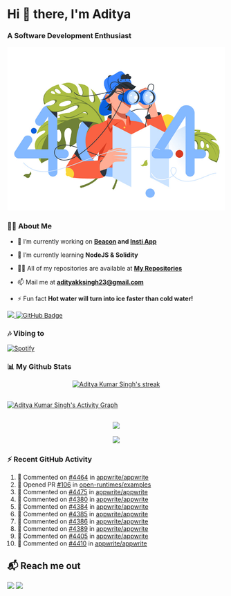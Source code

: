 <h1 align="left"> Hi 👋 there, I'm Aditya</h1>
<!-- <p align="center">
    
[![Typing SVG](https://readme-typing-svg.herokuapp.com?color=%2336BCF7&size=40&center=true&lines=Hi+There!;I'm+Aditya)](https://git.io/typing-svg)
    
</p> -->
<h3 align="left">A Software Development Enthusiast</h3>
<img src="./aditya-home.jpg" />

### 🙋‍♂️ About Me

- 🔭 I’m currently working on **[Beacon](https://github.com/CCExtractor/beacon) and [Insti App](https://github.com/IIT-BHU-InstiApp/IIT-BHU-app)**

- 🌱 I’m currently learning **NodeJS & Solidity**

- 👨‍💻 All of my repositories are available at **[My Repositories](https://github.com/ItsAdityaKSingh?tab=repositories)**

- 📫 Mail me at **adityakksingh23@gmail.com**

- ⚡ Fun fact **Hot water will turn into ice faster than cold water!**


<p align="left">
<a href="https://github.com/ItsAdityaKSingh/github-profile-views-counter">
    <img src="https://komarev.com/ghpvc/?username=itsadityaksingh">
</a> <a href="https://github.com/itsadityaksingh?tab=followers"><img src="https://img.shields.io/github/followers/itsadityaksingh?label=Followers&style=social" alt="GitHub Badge"></a>
</p>
  
### 🎶 Vibing to
[![Spotify](https://spotify-live.vercel.app/api/spotify)](https://open.spotify.com/artist/6VuMaDnrHyPL1p4EHjYLi7?si=3cl_3ZkyRLWj-AUGzT867g)

### 📊 My Github Stats
<!-- [![𝚝𝚛𝚘𝚙𝚑𝚢](https://github-profile-trophy.vercel.app/?username=ItsAdityaKSingh&column=8&margin-w=15&margin-h=15&no-bg=true&no-frame=true&theme=juicyfresh)](https://github.com/ItsAdityaKSingh)

<p align="center">
  <a>
    <img height="150" width="150" src="https://github.com/JayantGoel001/JayantGoel001/blob/master/PNG/left.png">
    <img align="center" src="https://github-readme-streak-stats.herokuapp.com/?user=ItsAdityaKSingh&theme=dark&hide_border=true"/>
    <img height="150" width="150" src="https://github.com/JayantGoel001/JayantGoel001/blob/master/PNG/right.png">
  </a>
</p> -->

<p align="center">
    <a href="https://github.com/SubhamRaoniar28/github-readme-streak-stats">
        <img title="🔥 Get streak stats for your profile at git.io/streak-stats" alt="Aditya Kumar Singh's streak" src="https://github-readme-streak-stats.herokuapp.com/?user=ItsAdityaKSingh&theme=highcontrast&hide_border=true&background=0D1117"/>
    </a>
</p>



<br/>
<a href="https://github.com/kailash360/github-readme-activity-graph"><img alt="Aditya Kumar Singh's Activity Graph" src="https://activity-graph.herokuapp.com/graph?username=itsadityaksingh&bg_color=0D1117&color=FF8539&line=FF8539&point=FFFFFF&hide_border=true" /></a>
<br/>
<br/>
<p align="center"><img src="https://github-readme-stats.vercel.app/api/top-langs/?username=itsadityaksingh&layout=compact"/></p>
<p align="center"><img src="https://github-readme-stats.vercel.app/api?username=ItsAdityaKSingh&show_icons=true&theme=swift" /></p>

### ⚡ Recent GitHub Activity
<!--RECENT_ACTIVITY:start-->
1. 💬 Commented on [#4464](https://github.com/appwrite/appwrite/issues/4464#issuecomment-1287021046) in [appwrite/appwrite](https://github.com/appwrite/appwrite)
2. 💪 Opened PR [#106](https://github.com/open-runtimes/examples/pull/106) in [open-runtimes/examples](https://github.com/open-runtimes/examples)
3. 💬 Commented on [#4475](https://github.com/appwrite/appwrite/issues/4475#issuecomment-1286947530) in [appwrite/appwrite](https://github.com/appwrite/appwrite)
4. 💬 Commented on [#4380](https://github.com/appwrite/appwrite/issues/4380#issuecomment-1285742997) in [appwrite/appwrite](https://github.com/appwrite/appwrite)
5. 💬 Commented on [#4384](https://github.com/appwrite/appwrite/issues/4384#issuecomment-1285740171) in [appwrite/appwrite](https://github.com/appwrite/appwrite)
6. 💬 Commented on [#4385](https://github.com/appwrite/appwrite/issues/4385#issuecomment-1285738940) in [appwrite/appwrite](https://github.com/appwrite/appwrite)
7. 💬 Commented on [#4386](https://github.com/appwrite/appwrite/issues/4386#issuecomment-1285733563) in [appwrite/appwrite](https://github.com/appwrite/appwrite)
8. 💬 Commented on [#4389](https://github.com/appwrite/appwrite/issues/4389#issuecomment-1285728036) in [appwrite/appwrite](https://github.com/appwrite/appwrite)
9. 💬 Commented on [#4405](https://github.com/appwrite/appwrite/issues/4405#issuecomment-1285715909) in [appwrite/appwrite](https://github.com/appwrite/appwrite)
10. 💬 Commented on [#4410](https://github.com/appwrite/appwrite/issues/4410#issuecomment-1285710530) in [appwrite/appwrite](https://github.com/appwrite/appwrite)
<!--RECENT_ACTIVITY:end-->



## 📬 Reach me out
<p align="left">
<a href = "https://www.linkedin.com/in/itsadityaksingh/"><img src="https://img.icons8.com/fluent/48/000000/linkedin.png"/></a>
<a href = "https://www.instagram.com/itsadityaksingh/"><img src="https://img.icons8.com/fluent/48/000000/instagram-new.png"/></a>
</p>
